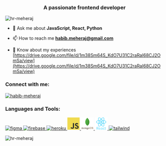 <h3 align="center">A passionate frontend developer </h3>

<p align="left"> <img src="https://komarev.com/ghpvc/?username=hr-meheraj&label=Profile%20views&color=0e75b6&style=flat" alt="hr-meheraj" /> </p>

- 💬 Ask me about **JavaScript, React, Python**

- 📫 How to reach me **habib.meheraj@gmail.com**

- 📄 Know about my experiences [https://drive.google.com/file/d/1m38Sm64S_KdO7U31C2raRaI68CJ2OmSa/view](https://drive.google.com/file/d/1m38Sm64S_KdO7U31C2raRaI68CJ2OmSa/view)

<h3 align="left">Connect with me:</h3>
<p align="left">
<a href="https://linkedin.com/in/habib-meheraj" target="blank"><img align="center" src="https://raw.githubusercontent.com/rahuldkjain/github-profile-readme-generator/master/src/images/icons/Social/linked-in-alt.svg" alt="habib-meheraj" height="30" width="40" /></a>
</p>

<h3 align="left">Languages and Tools:</h3>
<p align="left"> <a href="https://www.figma.com/" target="_blank" rel="noreferrer"> <img src="https://www.vectorlogo.zone/logos/figma/figma-icon.svg" alt="figma" width="40" height="40"/> </a> <a href="https://firebase.google.com/" target="_blank" rel="noreferrer"> <img src="https://www.vectorlogo.zone/logos/firebase/firebase-icon.svg" alt="firebase" width="40" height="40"/> </a> <a href="https://heroku.com" target="_blank" rel="noreferrer"> <img src="https://www.vectorlogo.zone/logos/heroku/heroku-icon.svg" alt="heroku" width="40" height="40"/> </a> <a href="https://developer.mozilla.org/en-US/docs/Web/JavaScript" target="_blank" rel="noreferrer"> <img src="https://raw.githubusercontent.com/devicons/devicon/master/icons/javascript/javascript-original.svg" alt="javascript" width="40" height="40"/> </a> <a href="https://www.mongodb.com/" target="_blank" rel="noreferrer"> <img src="https://raw.githubusercontent.com/devicons/devicon/master/icons/mongodb/mongodb-original-wordmark.svg" alt="mongodb" width="40" height="40"/> </a> <a href="https://reactjs.org/" target="_blank" rel="noreferrer"> <img src="https://raw.githubusercontent.com/devicons/devicon/master/icons/react/react-original-wordmark.svg" alt="react" width="40" height="40"/> </a> <a href="https://tailwindcss.com/" target="_blank" rel="noreferrer"> <img src="https://www.vectorlogo.zone/logos/tailwindcss/tailwindcss-icon.svg" alt="tailwind" width="40" height="40"/> </a> </p>

<p><img align="center" src="https://github-readme-streak-stats.herokuapp.com/?user=hr-meheraj&" alt="hr-meheraj" /></p>
